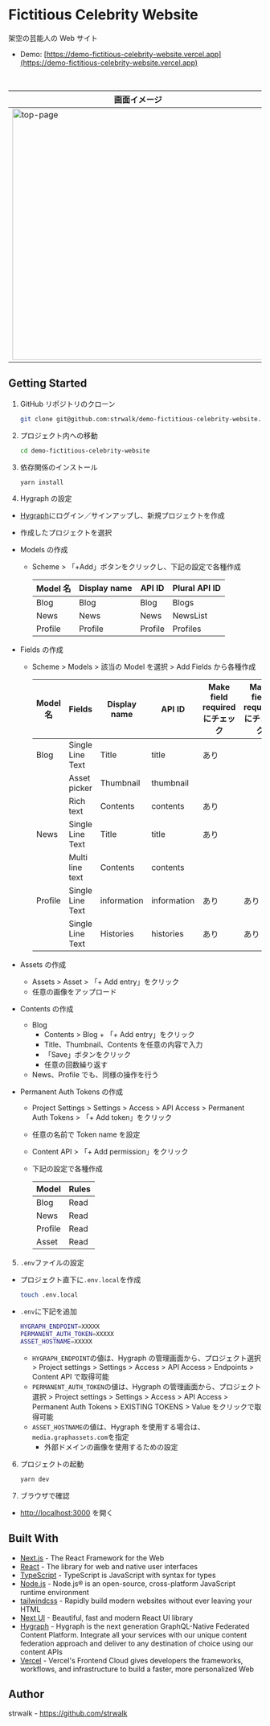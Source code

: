 # Fictitious Celebrity Website

架空の芸能人の Web サイト

- Demo: [https://demo-fictitious-celebrity-website.vercel.app](https://demo-fictitious-celebrity-website.vercel.app)

<br/>

<!-- prettier-ignore -->
| 画面イメージ |
| --------- |
| <img width="500" alt="top-page" src="https://github.com/strwalk/demo-fictitious-celebrity-website/assets/61673527/aafb6aec-52b8-445e-b2d3-24a58705c12d"> |

## Getting Started

1. GitHub リポジトリのクローン

   ```sh
   git clone git@github.com:strwalk/demo-fictitious-celebrity-website.git
   ```

2. プロジェクト内への移動

   ```sh
   cd demo-fictitious-celebrity-website
   ```

3. 依存関係のインストール

   ```sh
   yarn install
   ```

4. Hygraph の設定

- [Hygraph](https://hygraph.com/)にログイン／サインアップし、新規プロジェクトを作成
- 作成したプロジェクトを選択
- Models の作成

  - Scheme > 「+Add」ボタンをクリックし、下記の設定で各種作成

    | Model 名 | Display name | API ID  | Plural API ID |
    | -------- | ------------ | ------- | ------------- |
    | Blog     | Blog         | Blog    | Blogs         |
    | News     | News         | News    | NewsList      |
    | Profile  | Profile      | Profile | Profiles      |

- Fields の作成

  - Scheme > Models > 該当の Model を選択 > Add Fields から各種作成

    | Model 名 | Fields           | Display name | API ID      | Make field required にチェック | Make field required にチェック |
    | -------- | ---------------- | ------------ | ----------- | ------------------------------ | ------------------------------ |
    | Blog     | Single Line Text | Title        | title       | あり                           |                                |
    |          | Asset picker     | Thumbnail    | thumbnail   |                                |                                |
    |          | Rich text        | Contents     | contents    | あり                           |                                |
    | News     | Single Line Text | Title        | title       | あり                           |                                |
    |          | Multi line text  | Contents     | contents    |                                |                                |
    | Profile  | Single Line Text | information  | information | あり                           | あり                           |
    |          | Single Line Text | Histories    | histories   | あり                           | あり                           |

- Assets の作成
  - Assets > Asset > 「+ Add entry」をクリック
  - 任意の画像をアップロード
- Contents の作成
  - Blog
    - Contents > Blog + 「+ Add entry」をクリック
    - Title、Thumbnail、Contents を任意の内容で入力
    - 「Save」ボタンをクリック
    - 任意の回数繰り返す
  - News、Profile でも、同様の操作を行う
- Permanent Auth Tokens の作成

  - Project Settings > Settings > Access > API Access > Permanent Auth Tokens > 「+ Add token」をクリック
  - 任意の名前で Token name を設定
  - Content API > 「+ Add permission」をクリック
  - 下記の設定で各種作成

    | Model   | Rules |
    | ------- | ----- |
    | Blog    | Read  |
    | News    | Read  |
    | Profile | Read  |
    | Asset   | Read  |

5. `.env`ファイルの設定

- プロジェクト直下に`.env.local`を作成

  ```sh
  touch .env.local
  ```

- `.env`に下記を追加

  ```sh
  HYGRAPH_ENDPOINT=XXXXX
  PERMANENT_AUTH_TOKEN=XXXXX
  ASSET_HOSTNAME=XXXXX
  ```

  - `HYGRAPH_ENDPOINT`の値は、Hygraph の管理画面から、プロジェクト選択 > Project settings > Settings > Access > API Access > Endpoints > Content API で取得可能
  - `PERMANENT_AUTH_TOKEN`の値は、Hygraph の管理画面から、プロジェクト選択 > Project settings > Settings > Access > API Access > Permanent Auth Tokens > EXISTING TOKENS > Value をクリックで取得可能
  - `ASSET_HOSTNAME`の値は、Hygraph を使用する場合は、`media.graphassets.com`を指定
    - 外部ドメインの画像を使用するための設定

6. プロジェクトの起動

   ```sh
   yarn dev
   ```

7. ブラウザで確認

- [http://localhost:3000](http://localhost:3000) を開く

## Built With

- [Next.js](https://nextjs.org/) - The React Framework for the Web
- [React](https://react.dev/) - The library for web and native user interfaces
- [TypeScript](https://www.typescriptlang.org/) - TypeScript is JavaScript with syntax for types
- [Node.js](https://nodejs.org/en) - Node.js® is an open-source, cross-platform JavaScript runtime environment
- [tailwindcss](https://tailwindcss.com/) - Rapidly build modern websites without ever leaving your HTML
- [Next UI](https://nextui.org/) - Beautiful, fast and modern React UI library
- [Hygraph](https://hygraph.com/) - Hygraph is the next generation GraphQL-Native Federated Content Platform. Integrate all your services with our unique content federation approach and deliver to any destination of choice using our content APIs
- [Vercel](https://vercel.com/) - Vercel's Frontend Cloud gives developers the frameworks, workflows, and infrastructure to build a faster, more personalized Web

## Author

strwalk - https://github.com/strwalk
